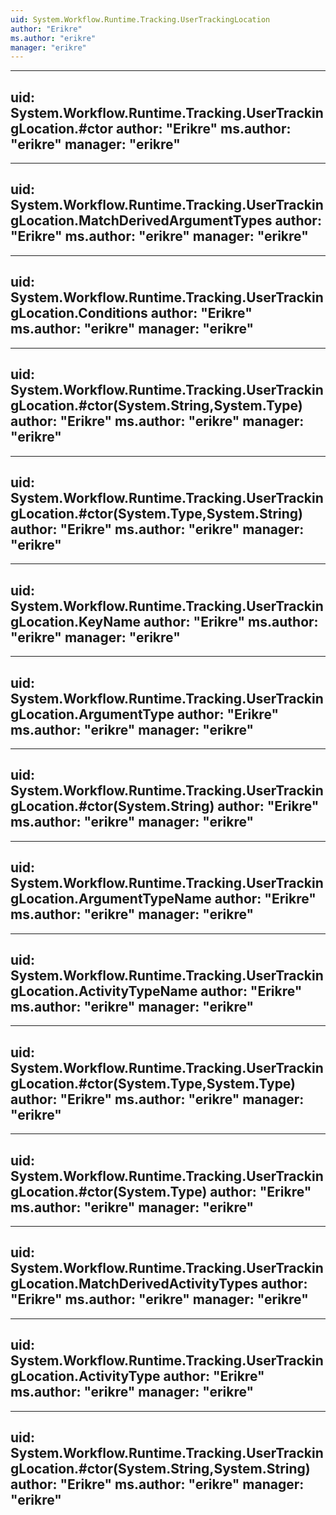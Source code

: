 ```yaml
---
uid: System.Workflow.Runtime.Tracking.UserTrackingLocation
author: "Erikre"
ms.author: "erikre"
manager: "erikre"
---
```


---
uid: System.Workflow.Runtime.Tracking.UserTrackingLocation.#ctor
author: "Erikre"
ms.author: "erikre"
manager: "erikre"
---

---
uid: System.Workflow.Runtime.Tracking.UserTrackingLocation.MatchDerivedArgumentTypes
author: "Erikre"
ms.author: "erikre"
manager: "erikre"
---

---
uid: System.Workflow.Runtime.Tracking.UserTrackingLocation.Conditions
author: "Erikre"
ms.author: "erikre"
manager: "erikre"
---

---
uid: System.Workflow.Runtime.Tracking.UserTrackingLocation.#ctor(System.String,System.Type)
author: "Erikre"
ms.author: "erikre"
manager: "erikre"
---

---
uid: System.Workflow.Runtime.Tracking.UserTrackingLocation.#ctor(System.Type,System.String)
author: "Erikre"
ms.author: "erikre"
manager: "erikre"
---

---
uid: System.Workflow.Runtime.Tracking.UserTrackingLocation.KeyName
author: "Erikre"
ms.author: "erikre"
manager: "erikre"
---

---
uid: System.Workflow.Runtime.Tracking.UserTrackingLocation.ArgumentType
author: "Erikre"
ms.author: "erikre"
manager: "erikre"
---

---
uid: System.Workflow.Runtime.Tracking.UserTrackingLocation.#ctor(System.String)
author: "Erikre"
ms.author: "erikre"
manager: "erikre"
---

---
uid: System.Workflow.Runtime.Tracking.UserTrackingLocation.ArgumentTypeName
author: "Erikre"
ms.author: "erikre"
manager: "erikre"
---

---
uid: System.Workflow.Runtime.Tracking.UserTrackingLocation.ActivityTypeName
author: "Erikre"
ms.author: "erikre"
manager: "erikre"
---

---
uid: System.Workflow.Runtime.Tracking.UserTrackingLocation.#ctor(System.Type,System.Type)
author: "Erikre"
ms.author: "erikre"
manager: "erikre"
---

---
uid: System.Workflow.Runtime.Tracking.UserTrackingLocation.#ctor(System.Type)
author: "Erikre"
ms.author: "erikre"
manager: "erikre"
---

---
uid: System.Workflow.Runtime.Tracking.UserTrackingLocation.MatchDerivedActivityTypes
author: "Erikre"
ms.author: "erikre"
manager: "erikre"
---

---
uid: System.Workflow.Runtime.Tracking.UserTrackingLocation.ActivityType
author: "Erikre"
ms.author: "erikre"
manager: "erikre"
---

---
uid: System.Workflow.Runtime.Tracking.UserTrackingLocation.#ctor(System.String,System.String)
author: "Erikre"
ms.author: "erikre"
manager: "erikre"
---
